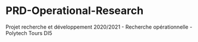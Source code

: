 # PRD-Operational-Research
Projet recherche et développement 2020/2021 - Recherche opérationnelle - Polytech Tours DI5
